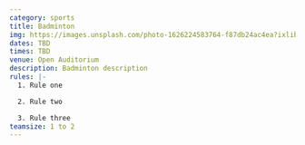 ```yaml
---
category: sports
title: Badminton
img: https://images.unsplash.com/photo-1626224583764-f87db24ac4ea?ixlib=rb-4.0.3&ixid=M3wxMjA3fDB8MHxzZWFyY2h8Mnx8YmFkbWludG9ufGVufDB8fDB8fHww&auto=format&fit=crop&w=900&q=60
dates: TBD
times: TBD
venue: Open Auditorium
description: Badminton description
rules: |-
  1. Rule one

  2. Rule two

  3. Rule three
teamsize: 1 to 2
---
```

